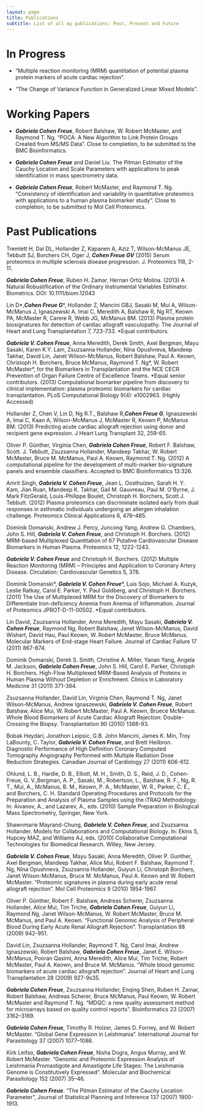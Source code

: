 ```yaml
---
layout: page
title: Publications
subtitle: List of all my publications: Past, Present and Future
---
```


# In Progress
- “Multiple reaction monitoring (MRM) quantitation of potential plasma protein markers of acute cardiac rejection”.

- “The Change of Variance Function in Generalized Linear Mixed Models”.

# Working Papers
- ***Gabriela Cohen Freue***, Robert Balshaw, W. Robert McMaster, and Raymond T. Ng. “PGCA: A New Algorithm to Link Protein Groups Created from MS/MS Data”. Close to completion, to be submitted to the BMC Bioinformatics.

- ***Gabriela Cohen Freue*** and Daniel Liu. The Pitman Estimator of the Cauchy Location and Scale Parameters with applications to peak identification in mass spectrometry data.

- ***Gabriela Cohen Freue***, Robert McMaster, and Raymond T. Ng. “Consistency of identification and variability in quantitative proteomics with applications to a human plasma biomarker study”.  Close to completion, to be submitted to Mol Cell Proteomics.

# Past Publications
Tremlett H,  Dai DL,  Hollander Z,  Kapanen A,  Aziz T,  Wilson-McManus JE,  Tebbutt SJ,  Borchers CH,  Oger J, ***Cohen Freue GV*** (2015) Serum proteomics in multiple sclerosis disease progression. J. Proteomics 118, 2-11.

***Gabriela Cohen Freue***, Ruben H. Zamar, Hernan Ortiz Molina. (2013) A Natural Robustification of the Ordinary Instrumental Variables Estimator. Biometrics. DOI: 10.1111/biom.12043

Lin D\*,***Cohen Freue G***\*, Hollander Z, Mancini GBJ, Sasaki M, Mui  A, Wilson-McManus J, Ignaszewski A, Imai C, Meredith A, Balshaw R, Ng RT, Keown PA, McMaster R, Carere R, Webb JG, McManus BM. (2013) Plasma protein biosignatures for detection of cardiac allograft vasculopathy. The Journal of Heart and Lung Transplantation 7, 723-733. \*Equal contributors.

***Gabriela V. Cohen Freue***, Anna Meredith, Derek Smith, Axel Bergman, Mayu Sasaki, Karen K.Y. Lam, Zsuzsanna Hollander, Nina Opushneva, Mandeep Takhar, David Lin, Janet Wilson-McManus, Robert Balshaw, Paul A. Keown, Christoph H. Borchers, Bruce McManus, Raymond T. Ng\*, W. Robert McMaster\*, for the Biomarkers in Transplantation and the NCE CECR Prevention of Organ Failure Centre of Excellence Teams. \*Equal senior contributors. (2013) Computational biomarker pipeline from discovery to clinical implementation: plasma proteomic biomarkers for cardiac transplantation. PLoS Computational Biology 9(4): e1002963. (Highly Accessed)

Hollander Z, Chen V, Lin D, Ng R.T., Balshaw R,***Cohen Freue G***, Ignaszewski A, Imai C, Kaan A, Wilson-McManus J, McMaster R, Keown P, McManus BM. (2013) Predicting acute cardiac allograft rejection using donor and recipient gene expression. J Heart Lung Transplant 32, 259-65.       

Oliver P. Günther, Virginia Chen, ***Gabriela Cohen Freue***, Robert F. Balshaw, Scott. J. Tebbutt, Zsuzsanna Hollander, Mandeep Takhar, W. Robert McMaster, Bruce M. McManus, Paul A. Keown, Raymond T. Ng­. (2012) A computational pipeline for the development of multi-marker bio-signature panels and ensemble classifiers. Accepted to BMC Bioinformatics 13:326.

Amrit Singh, ***Gabriela V. Cohen Freue***, Jean L. Oosthuizen, Sarah H. Y. Kam, Jian Ruan, Mandeep K. Takhar, Gail M. Gauvreau, Paul M. O'Byrne, J. Mark FitzGerald, Louis-Philippe Boulet, Christoph H. Borchers,  Scott J. Tebbutt. (2012) Plasma proteomics can discriminate isolated early from dual responses in asthmatic individuals undergoing an allergen inhalation challenge. Proteomics Clinical Applications 6, 476–485.

Dominik Domanski, Andrew J. Percy, Juncong Yang, Andrew G. Chambers, John S. Hill, ***Gabriela V. Cohen Freue***, and Christoph H. Borchers. (2012) MRM-based Multiplexed Quantitation of 67 Putative Cardiovascular Disease Biomarkers in Human Plasma. Proteomics 12, 1222-1243.

***Gabriela V. Cohen Freue*** and Christoph H. Borchers. (2012) Multiple Reaction Monitoring (MRM) – Principles and Application to Coronary Artery Disease. Circulation: Cardiovascular Genetics 5, 378.

Dominik Domanski\*, ***Gabriela V. Cohen Freue***\*, Luis Sojo, Michael A. Kuzyk, Leslie Ratkay, Carol E. Parker, Y. Paul Goldberg, and Christoph H. Borchers. (2011) The Use of Multiplexed MRM for the Discovery of Biomarkers to Differentiate Iron-deficiency Anemia from Anemia of Inflammation. Journal of Proteomics JPROT-D-11-00502. \*Equal contributors.

Lin David,  Zsuzsanna Hollander, Anna Meredith, Mayu Sasaki, ***Gabriela V. Cohen Freue***, Raymond Ng, Robert Balshaw, Janet Wilson-McManus, David Wishart, David Hau, Paul Keown, W. Robert McMaster, Bruce McManus. Molecular Markers of End-stage Heart Failure.  Journal of Cardiac Failure 17 (2011) 867-874.

Dominik Domanski, Derek S. Smith, Christine A. Miller, Yanan Yang, Angela M. Jackson, ***Gabriela Cohen Freue***, John S. Hill, Carol E. Parker, Christoph H. Borchers. High-Flow Multiplexed MRM-Based Analysis of Proteins in Human Plasma Without Depletion or Enrichment. Clinics in Laboratory Medicine 31 (2011) 371-384.

Zsuzsanna Hollander, David Lin, Virginia Chen, Raymond T. Ng, Janet Wilson-McManus, Andrew Ignaszewski, ***Gabriela V. Cohen Freue***, Robert Balshaw, Alice Mui, W. Robert McMaster, Paul A. Keown, Bruece McManus. Whole Blood Biomarkers of Acute Cardiac Allograft Rejection: Double-Crossing the Biopsy.  Transplantation 90 (2010) 1388-93.

Bobak Heydari, Jonathon Leipsic, G.B. John Mancini, James K. Min, Troy LaBounty, C. Taylor, ***Gabriela V. Cohen Freue***, and Brett Heilbron. Diagnostic Performance of High Definition Coronary Computed Tomography Angiography Performed with Multiple Radiation Dose Reduction Strategies. Canadian Journal of Cardiology 27 (2011) 606-612.

Ohlund, L. B., Hardie, D. B., Elliott, M. H., Smith, D. S., Reid, J. D., Cohen-Freue, G. V.,Bergman, A. P., Sasaki, M., Robertson, L., Balshaw, R. F., Ng, R. T., Mui, A., McManus, B. M., Keown, P. A., McMaster, W. R., Parker, C. E., and Borchers, C. H. Standard Operating Procedures and Protocols for the Preparation and Analysis of Plasma Samples using the iTRAQ Methodology. In: Aivanov, A., and Lazarev, A., eds. (2010) Sample Preparation in Biological Mass Spectrometry, Springer, New York.

Shawnmarie Mayrand-Chung, ***Gabriela V. Cohen Freue***, and Zsuzsanna Hollander. Models for Collaborations and Computational Biology. In: Ekins S, Hupcey MAZ, and Williams AJ, eds. (2010) Collaborative Computational Technologies for Biomedical Research. Willey, New Jersey.

***Gabriela V. Cohen Freue***, Mayu Sasaki, Anna Meredith, Oliver P. Gunther, Axel Bergman, Mandeep Takhar, Alice Mui, Robert F. Balshaw, Raymond T. Ng, Nina Opushneva, Zsuzsanna Hollander, Guiyun Li, Christoph Borchers, Janet Wilson-McManus, Bruce M. McManus, Paul A. Keown and W. Robert McMaster. “Proteomic signatures in plasma during early acute renal allograft rejection”. Mol Cell Proteomics 9 (2010) 1954-1967.

Oliver P. Günther, Robert F. Balshaw, Andreas Scherer, Zsuzsanna Hollander, Alice Mui, Tim Triche, ***Gabriela Cohen Freue***, Guiyun Li, Raymond Ng, Janet Wilson-McManus, W. Robert McMaster, Bruce M. McManus, and Paul A. Keown. “Functional Genomic Analysis of Peripheral Blood During Early Acute Renal Allograft Rejection”. Transplantation 88 (2009) 942-951.

David Lin, Zsuzsanna Hollander, Raymond T. Ng, Carol Imai, Andrew Ignaszewski, Robert Balshaw, ***Gabriela Cohen Freue***, Janet E. Wilson-McManus, Pooran Qasimi, Anna Meredith, Alice Mui, Tim Triche, Robert McMaster, Paul A. Keown, and Bruce M. McManus. “Whole blood genomic biomarkers of acute cardiac allograft rejection”. Journal of Heart and Lung Transplantation 28 (2009) 927-9s35.

***Gabriela Cohen Freue***, Zsuzsanna Hollander, Enqing Shen, Ruben H. Zamar, Robert Balshaw, Andreas Scherer, Bruce McManus, Paul Keown, W. Robert McMaster and Raymond T. Ng. “MDQC: a new quality assessment method for microarrays based on quality control reports”. Bioinformatics 23 (2007) 3162–3169.

***Gabriela Cohen Freue***, Timothy R. Holzer, James D. Forney, and W. Robert McMaster. “Global Gene Expression in Leishmania”. International Journal for Parasitology 37 (2007) 1077–1086.

Kirk Leifso, ***Gabriela Cohen Freue***, Nisha Dogra, Angus Murray, and W. Robert McMaster. “Genomic and Proteomic Expression Analysis of Leishmania Promastigote and Amastigote
Life Stages: The Leishmania Genome is Constitutively Expressed”. Molecular and Biochemical Parasitology 152 (2007) 35–46.

***Gabriela Cohen Freue***. “The Pitman Estimator of the Cauchy Location Parameter”, Journal of Statistical Planning and Inference 137 (2007) 1900-1913.
